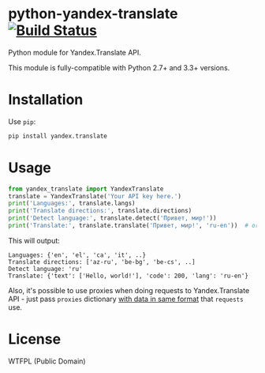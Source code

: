python-yandex-translate [![Build Status](https://travis-ci.org/dveselov/python-yandex-translate.svg?branch=master)](https://travis-ci.org/dveselov/python-yandex-translate)
=======================

Python module for Yandex.Translate API.

This module is fully-compatible with Python 2.7+ and 3.3+ versions.


Installation
======================
Use `pip`:

```bash
pip install yandex.translate
```

Usage
=======================


```python
from yandex_translate import YandexTranslate
translate = YandexTranslate('Your API key here.')
print('Languages:', translate.langs)
print('Translate directions:', translate.directions)
print('Detect language:', translate.detect('Привет, мир!'))
print('Translate:', translate.translate('Привет, мир!', 'ru-en'))  # or just 'en'
```

This will output:

```
Languages: {'en', 'el', 'ca', 'it', ..}
Translate directions: ['az-ru', 'be-bg', 'be-cs', ..]
Detect language: 'ru'
Translate: {'text': ['Hello, world!'], 'code': 200, 'lang': 'ru-en'}
```
Also, it's possible to use proxies when doing requests to Yandex.Translate API - just pass `proxies` dictionary [with data in same format](http://docs.python-requests.org/en/master/user/advanced/#proxies) that `requests` use.

License
=======================
WTFPL (Public Domain)

